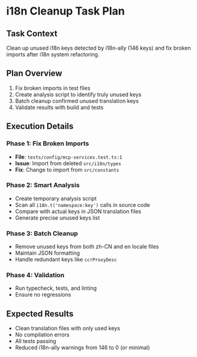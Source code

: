 # i18n Cleanup Task Plan

## Task Context
Clean up unused i18n keys detected by i18n-ally (146 keys) and fix broken imports after i18n system refactoring.

## Plan Overview
1. Fix broken imports in test files
2. Create analysis script to identify truly unused keys
3. Batch cleanup confirmed unused translation keys
4. Validate results with build and tests

## Execution Details

### Phase 1: Fix Broken Imports
- **File**: `tests/config/mcp-services.test.ts:1`
- **Issue**: Import from deleted `src/i18n/types` 
- **Fix**: Change to import from `src/constants`

### Phase 2: Smart Analysis
- Create temporary analysis script
- Scan all `i18n.t('namespace:key')` calls in source code
- Compare with actual keys in JSON translation files
- Generate precise unused keys list

### Phase 3: Batch Cleanup
- Remove unused keys from both zh-CN and en locale files
- Maintain JSON formatting
- Handle redundant keys like `ccrProxyDesc`

### Phase 4: Validation
- Run typecheck, tests, and linting
- Ensure no regressions

## Expected Results
- Clean translation files with only used keys
- No compilation errors
- All tests passing
- Reduced i18n-ally warnings from 146 to 0 (or minimal)